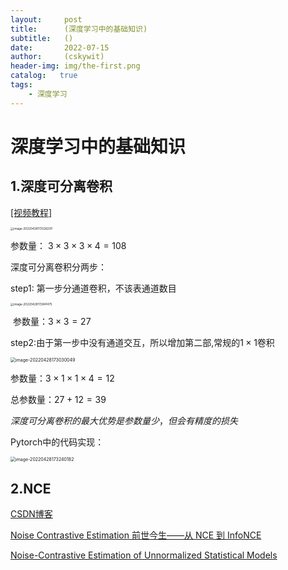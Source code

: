 ```yaml
---
layout:     post
title:      (深度学习中的基础知识)
subtitle:   ()
date:       2022-07-15
author:     (cskywit)
header-img: img/the-first.png
catalog:   true
tags:
    - 深度学习
---
```




# 深度学习中的基础知识

## 1.深度可分离卷积

[[视频教程]](https://www.bilibili.com/video/BV1mL4y1M79p?spm_id_from=333.337.search-card.all.click)

<img src="https://gitee.com/cskywit/note-image/raw/master/img/image-20220428172526297.png" alt="image-20220428172526297" style="zoom:33%;" />

参数量： $3 \times 3 \times3\times4=108$

深度可分离卷积分两步：

step1: 第一步分通道卷积，不该表通道数目

<img src="https://gitee.com/cskywit/note-image/raw/master/img/image-20220428172841475.png" alt="image-20220428172841475" style="zoom:33%;" />

​     参数量：$3 \times 3 =27$

step2:由于第一步中没有通道交互，所以增加第二部,常规的$1\times1$卷积

<img src="https://gitee.com/cskywit/note-image/raw/master/img/image-20220428173030049.png" alt="image-20220428173030049" style="zoom: 50%;" />

参数量：$3 \times 1 \times 1\times4=12$

总参数量：$27+12=39$

$深度可分离卷积的最大优势是参数量少，但会有精度的损失$

Pytorch中的代码实现：

<img src="https://gitee.com/cskywit/note-image/raw/master/img/image-20220428173240182.png" alt="image-20220428173240182" style="zoom:50%;" />

## 2.NCE

[CSDN博客](https://blog.csdn.net/littlely_ll/article/details/79252064)

[Noise Contrastive Estimation 前世今生——从 NCE 到 InfoNCE](https://zhuanlan.zhihu.com/p/334772391)

[Noise-Contrastive Estimation of Unnormalized Statistical Models](https://zhuanlan.zhihu.com/p/76568362)
